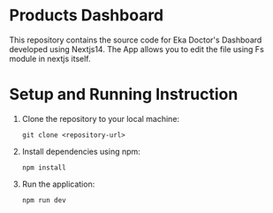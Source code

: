 # Products Dashboard

This repository contains the source code for Eka Doctor's Dashboard developed using Nextjs14. The App allows you to edit the file using Fs module in nextjs itself.

# Setup and Running Instruction

1. Clone the repository to your local machine:

   ```
   git clone <repository-url>

   ```

2. Install dependencies using npm:

   ```
   npm install

   ```

3. Run the application:

   ```
   npm run dev

   ```
